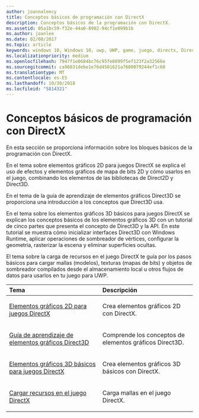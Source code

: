 ```yaml
---
author: joannaleecy
title: Conceptos básicos de programación con DirectX
description: Conceptos básicos de la programación con DirectX.
ms.assetid: 05a1bc59-f32e-44a0-8902-94cf1e099b1b
ms.author: joanlee
ms.date: 02/08/2017
ms.topic: article
keywords: windows 10, Windows 10, uwp, UWP, game, juego, directx, DirectX, load, carga, rasterize, rasterizar, mesh, malla, bitmap, mapa de bits, 2D, 2D, 3D, 3D
ms.localizationpriority: medium
ms.openlocfilehash: 7947f1e0684bc76c95fe8099f5ef123f2a32566e
ms.sourcegitcommit: ca96031debe1e76d4501621a7680079244ef1c60
ms.translationtype: MT
ms.contentlocale: es-ES
ms.lasthandoff: 10/30/2018
ms.locfileid: "5814321"
---
```

# <a name="fundamentals-of-directx-programming"></a>Conceptos básicos de programación con DirectX

En esta sección se proporciona información sobre los bloques básicos de la programación con DirectX.

En el tema sobre elementos gráficos 2D para juegos DirectX se explica el uso de efectos y elementos gráficos de mapa de bits 2D y cómo usarlos en el juego, combinando los elementos de las bibliotecas de Direct2D y Direct3D.

En el tema de la guía de aprendizaje de elementos gráficos Direct3D se proporciona una introducción a los conceptos que Direct3D usa.

En el tema sobre los elementos gráficos 3D básicos para juegos DirectX se explican los conceptos básicos de los elementos gráficos 3D con un tutorial de cinco partes que presenta el concepto de Direct3D y la API. En este tutorial se muestra cómo inicializar interfaces Direct3D con Windows Runtime, aplicar operaciones de sombreador de vértices, configurar la geometría, rasterizar la escena y eliminar superficies ocultas.

El tema sobre la carga de recursos en el juego DirectX te guía por los pasos básicos para cargar mallas (modelos), texturas (mapas de bits) y objetos de sombreador compilados desde el almacenamiento local u otros flujos de datos para usarlos en tu juego para UWP.

<table>
<colgroup>
<col width="50%" />
<col width="50%" />
</colgroup>
<thead>
<tr class="header">
<th align="left">Tema</th>
<th align="left">Descripción</th>
</tr>
</thead>
<tbody>
<tr class="odd">
<td align="left"><p><a href="working-with-2d-graphics-in-your-directx-game.md">Elementos gráficos 2D para juegos DirectX</a></p></td>
<td align="left"><p>Crea elementos gráficos 2D con DirectX.</p></td>
</tr>
<tr class="even">
<td align="left"><p><a href="https://msdn.microsoft.com/windows/uwp/graphics-concepts/index">Guía de aprendizaje de elementos gráficos Direct3D</a></p></td>
<td align="left"><p>Comprende los conceptos de elementos gráficos Direct3D.</p></td>
</tr>
<tr class="odd">
<td align="left"><p><a href="an-introduction-to-3d-graphics-with-directx.md">Elementos gráficos 3D básicos para juegos DirectX</a></p></td>
<td align="left"><p>Crea elementos gráficos 3D básicos con DirectX.</p></td>
</tr>
<tr class="even">
<td align="left"><p><a href="load-a-game-asset.md">Cargar recursos en el juego DirectX</a></p></td>
<td align="left"><p>Carga mallas en el juego DirectX.</p></td>
</tr>
</tbody>
</table>